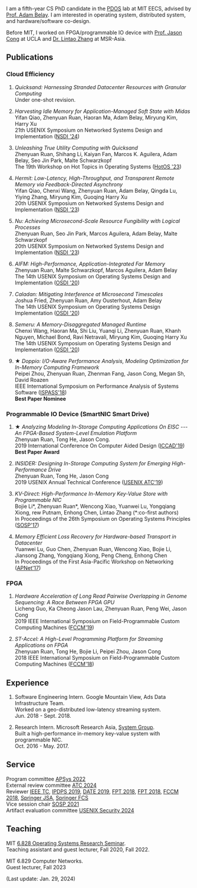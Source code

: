 I am a fifth-year CS PhD candidate in the [PDOS](https://pdos.csail.mit.edu/) lab at MIT EECS, advised by [Prof. Adam Belay](http://www.abelay.me/). I am interested in operating system, distributed system, and hardware/software co-design.<br>

Before MIT, I worked on FPGA/programmable IO device with [Prof. Jason Cong](http://vast.cs.ucla.edu/people/faculty/jason-cong) at UCLA and [Dr. Lintao Zhang](https://www.linkedin.com/in/lintao-zhang-405a7648/?originalSubdomain=cn) at MSR-Asia.

## Publications

### Cloud Efficiency

1. _Quicksand: Harnessing Stranded Datacenter Resources with Granular Computing_<br>
Under one-shot revision.

2. _Harvesting Idle Memory for Application-Managed Soft State with Midas_<br>
Yifan Qiao, Zhenyuan Ruan, Haoran Ma, Adam Belay, Miryung Kim, Harry Xu<br>
21th USENIX Symposium on Networked Systems Design and Implementation ([NSDI '24](https://www.usenix.org/conference/nsdi24))<br>

3. _Unleashing True Utility Computing with Quicksand_<br>
Zhenyuan Ruan, Shihang Li, Kaiyan Fan, Marcos K. Aguilera, Adam Belay, Seo Jin Park, Malte Schwarzkopf<br>
The 19th Workshop on Hot Topics in Operating Systems ([HotOS '23](https://sigops.org/s/conferences/hotos/2023/))<br>

4. _Hermit: Low-Latency, High-Throughput, and Transparent Remote Memory via Feedback-Directed Asynchrony_<br>
Yifan Qiao, Chenxi Wang, Zhenyuan Ruan, Adam Belay, Qingda Lu, Yiying Zhang, Miryung Kim, Guoqing Harry Xu<br>
20th USENIX Symposium on Networked Systems Design and Implementation ([NSDI '23](https://www.usenix.org/conference/nsdi23))<br>

5. _Nu: Achieving Microsecond-Scale Resource Fungibility with Logical Processes_<br>
Zhenyuan Ruan, Seo Jin Park, Marcos Aguilera, Adam Belay, Malte Schwarzkopf<br>
20th USENIX Symposium on Networked Systems Design and Implementation ([NSDI '23](https://www.usenix.org/conference/nsdi23))<br>

6. _AIFM: High-Performance, Application-Integrated Far Memory_<br>
Zhenyuan Ruan, Malte Schwarzkopf, Marcos Aguilera, Adam Belay<br>
The 14th USENIX Symposium on Operating Systems Design and Implementation ([OSDI '20](https://www.usenix.org/conference/osdi20))<br>

7. _Caladan: Mitigating Interference at Microsecond Timescales_<br>
Joshua Fried, Zhenyuan Ruan, Amy Ousterhout, Adam Belay<br>
The 14th USENIX Symposium on Operating Systems Design  Implementation ([OSDI '20](https://www.usenix.org/conference/osdi20))<br>

8. _Semeru: A Memory-Disaggregated Managed Runtime_<br>
Chenxi Wang, Haoran Ma, Shi Liu, Yuanqi Li, Zhenyuan Ruan, Khanh Nguyen, Michael Bond, Ravi Netravali, Miryung Kim, Guoqing Harry Xu<br>
The 14th USENIX Symposium on Operating Systems Design and Implementation ([OSDI '20](https://www.usenix.org/conference/osdi20))<br>

9. __★__ _Doppio: I/O-Aware Performance Analysis, Modeling  Optimization for In-Memory Computing Framework_<br>
Peipei Zhou, Zhenyuan Ruan, Zhenman Fang, Jason Cong, Megan Sh, David Roazen <br>
IEEE International Symposium on Performance Analysis of Systems  Software ([ISPASS'18](https://www.ispass.org/ispass2018/))<br>
__Best Paper Nominee__

### Programmable IO Device (SmartNIC  Smart Drive)
1. __★__ _Analyzing  Modeling In-Storage Computing Applications On EISC --- An FPGA-Based System-Level Emulation Platform_<br>
Zhenyuan Ruan, Tong He, Jason Cong.<br>
2019 International Conference On Computer Aided Design ([ICCAD'19](https://iccad.com))<br>
__Best Paper Award__

2. _INSIDER: Designing In-Storage Computing System for Emerging High-Performance Drive_<br>
Zhenyuan Ruan, Tong He, Jason Cong<Br>
2019 USENIX Annual Technical Conference ([USENIX ATC'19](https://www.usenix.org/conference/atc19))<br>

3. _KV-Direct: High-Performance In-Memory Key-Value Store with Programmable NIC_<br>
Bojie Li\*, Zhenyuan Ruan\*, Wencong Xiao, Yuanwei Lu, Yongqiang Xiong, rew Putnam, Enhong Chen, Lintao Zhang (\*:co-first authors)<br>
In Proceedings of the 26th Symposium on Operating Systems Principles ([SOSP'17](https://www.sigops.org/s/conferences/sosp/2017/))

4. _Memory Efficient Loss Recovery for Hardware-based Transport in Datacenter_<br>
Yuanwei Lu, Guo Chen, Zhenyuan Ruan, Wencong Xiao, Bojie Li, Jiansong Zhang, Yongqiang Xiong, Peng Cheng, Enhong Chen<br>
In Proceedings of the First Asia-Pacific Workshop on Networking ([APNet'17](https://conferences.sigcomm.org/events/apnet2017/program.html))

### FPGA
  
1. _Hardware Acceleration of Long Read Pairwise Overlapping in Genome Sequencing: A Race Between FPGA  GPU_<br>
Licheng Guo, Ka Cheong Jason Lau, Zhenyuan Ruan, Peng Wei, Jason Cong<br>
2019 IEEE International Symposium on Field-Programmable Custom Computing Machines ([FCCM'19](http://www.fccm.org/past/2019/))<br>

2. _ST-Accel: A High-Level Programming Platform for Streaming Applications on FPGA_<br>
Zhenyuan Ruan, Tong He, Bojie Li, Peipei Zhou, Jason Cong<br>
2018 IEEE International Symposium on Field-Programmable Custom Computing Machines ([FCCM'18](http://www.fccm.org/past/2018/))<br>

## Experience

1. Software Engineering Intern. Google Mountain View, Ads Data Infrastructure Team. <br>
Worked on a geo-distributed low-latency streaming system. <br>
Jun. 2018 - Sept. 2018. <br>

2. Research Intern. Microsoft Research Asia, [System Group](https://www.microsoft.com/en-us/research/group/systems-research-group-asia/). <br>
Built a high-performance in-memory key-value system with programmable NIC. <br>
Oct. 2016 - May. 2017.<br>

## Service  

Program committee [APSys 2022](https://apsys2022.comp.nus.edu.sg/organization.html)<br>
External review committee [ATC 2024](https://www.usenix.org/conference/atc24)<br>
Reviewer [IEEE TC](https://www.computer.org/csdl/journal/tc), [IPDPS 2019](http://www.ipdps.org/ipdps2019/2019-.html), [DATE 2019](https://past.date-conference.com/proceedings-archive/2019/), [FPT 2018](http://www.fpt18.sakura.ne.jp/), [FPT 2018](http://www.fpt18.sakura.ne.jp/), [FCCM 2018](http://www.fccm.org/past/2018/), [Springer JSA](https://www.sciencedirect.com/journal/journal-of-systems-architecture), [Springer FCS](https://www.springer.com/journal/11704)<br>
Vice session chair [SOSP 2021](https://sosp2021.mpi-sws.org/program.html)<br>
Artifact evaluation committee [USENIX Security 2024](https://www.usenix.org/conference/usenixsecurity24/call-for-artifacts)<br>

## Teaching

MIT [6.828 Operating Systems Research Seminar](https://abelay.github.io/6828seminar/index.html).<br>
Teaching assistant and guest lecturer, Fall 2020, Fall 2022.

MIT 6.829 Computer Networks.<br>
Guest lecturer, Fall 2023

(Last update: Jan. 29, 2024)
